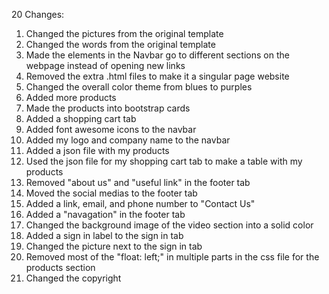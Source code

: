 20 Changes:

1. Changed the pictures from the original template
2. Changed the words from the original template
3. Made the elements in the Navbar go to different sections on the webpage instead of opening new links
4. Removed the extra .html files to make it a singular page website
5. Changed the overall color theme from blues to purples
6. Added more products
7. Made the products into bootstrap cards
8. Added a shopping cart tab
9. Added font awesome icons to the navbar
10. Added my logo and company name to the navbar
11. Added a json file with my products
12. Used the json file for my shopping cart tab to make a table with my products
13. Removed "about us" and "useful link" in the footer tab
14. Moved the social medias to the footer tab
15. Added a link, email, and phone number to "Contact Us"
16. Added a "navagation" in the footer tab 
17. Changed the background image of the video section into a solid color
18. Added a sign in label to the sign in tab
19. Changed the picture next to the sign in tab
20. Removed most of the "float: left;" in multiple parts in the css file for the products section
21. Changed the copyright
